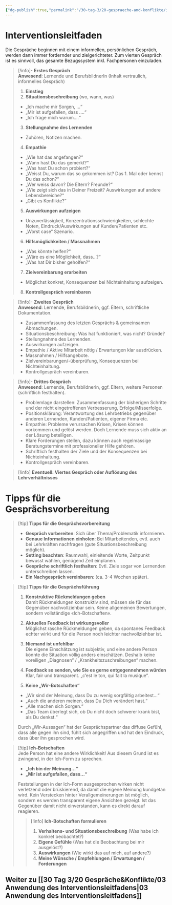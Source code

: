 ```yaml
---
{"dg-publish":true,"permalink":"/30-tag-3/20-gespraeche-and-konflikte/interventionsleitfaden/"}
---
```


# Interventionsleitfaden

Die Gespräche beginnen mit einem informellen, persönlichen Gespräch, werden dann immer fordernder und zielgerichteter. Zum vierten Gespräch ist es sinnvoll, das gesamte Bezugssystem inkl. Fachpersonen einzuladen.

> [!info]- **Erstes Gespräch**  
> **Anwesend**: Lernende und BerufsbildnerIn (Inhalt vertraulich, informelles Gespräch)
>
>1. **Einstieg**
>2. **Situationsbeschreibung** (wo, wann, was)
>    
>- „Ich mache mir Sorgen, ...“
>- „Mir ist aufgefallen, dass ....“
>- „Ich frage mich warum....“
>3. **Stellungnahme des Lernenden**  
>- Zuhören, Notizen machen.
>4. **Empathie**
>    
>- „Wie hat das angefangen?“
>- „Wann hast Du das gemerkt?“
>- „Was hast Du schon probiert?“
>- „Weisst Du, warum das so gekommen ist? Das 1. Mal oder kennst Du das schon?“
>- „Wer weiss davon? Die Eltern? Freunde?“
>- „Wie zeigt sich das in Deiner Freizeit? Auswirkungen auf andere Lebensbereiche?“
>- „Gibt es Konflikte?“
>5. **Auswirkungen aufzeigen**
>
>- Unzuverlässigkeit, Konzentrationsschwierigkeiten, schlechte Noten, Eindruck/Auswirkungen auf Kunden/Patienten etc.
>- „Worst case“ Szenario.
>6. **Hilfsmöglichkeiten / Massnahmen**
>    
>- „Was könnte helfen?“
>- „Wäre es eine Möglichkeit, dass...?“
>- „Was hat Dir bisher geholfen?“
>7. **Zielvereinbarung erarbeiten**
>    
>- Möglichst konkret, Konsequenzen bei Nichteinhaltung aufzeigen.
>8. **Kontrollgespräch vereinbaren**
>    

> [!info]- **Zweites Gespräch**  
> **Anwesend**: Lernende, Berufsbildnerin, ggf. Eltern, schriftliche Dokumentation.
>- Zusammenfassung des letzten Gesprächs & gemeinsamen Abmachungen.
>- Situationsbeschreibung: Was hat funktioniert, was nicht? Gründe?
>- Stellungnahme des Lernenden.
>- Auswirkungen aufzeigen.
>- Empathie / Aktive Mitarbeit nötig / Erwartungen klar ausdrücken.
>- Massnahmen / Hilfsangebote.
>- Zielvereinbarungen/-überprüfung, Konsequenzen bei Nichteinhaltung.
>- Kontrollgespräch vereinbaren.

> [!info]- **Drittes Gespräch**  
> **Anwesend**: Lernende, Berufsbildnerin, ggf. Eltern, weitere Personen (schriftlich festhalten).
>- Problemlage darstellen: Zusammenfassung der bisherigen Schritte und der nicht eingetroffenen Verbesserung, Erfolge/Misserfolge.
>- Positionsklärung: Verantwortung des Lehrbetriebs gegenüber anderen Lernenden, Kunden/Patienten, eigener Firma etc.
>- Empathie: Probleme verursachen Krisen, Krisen können vorkommen und gelöst werden. Doch Lernende muss sich aktiv an der Lösung beteiligen.
>- Klare Forderungen stellen, dazu können auch regelmässige Beratungstermine mit professioneller Hilfe gehören.
>- Schriftlich festhalten der Ziele und der Konsequenzen bei Nichteinhaltung.
>- Kontrollgespräch vereinbaren.

> [!info] **Eventuell: Viertes Gespräch oder Auflösung des Lehrverhältnisses**

# Tipps für die Gesprächsvorbereitung

> [!tip] **Tipps für die Gesprächsvorbereitung**
>
>- **Gespräch vorbereiten**: Sich über Thema/Problematik informieren.
>- **Genaue Informationen einholen**: Bei Mitarbeitenden, evtl. auch bei Lehrkräften nachfragen (gute Situationsbeschreibung möglich).
>- **Setting beachten**: Raumwahl, einleitende Worte, Zeitpunkt bewusst wählen, genügend Zeit einplanen.
>- **Gespräche schriftlich festhalten**: Evtl. Ziele sogar von Lernenden unterschreiben lassen.
>- **Ein Nachgespräch vereinbaren**: (ca. 3-4 Wochen später).

> [!tip] **Tipps für die Gesprächsführung**  
>
>1. **Konstruktive Rückmeldungen geben**  
>Damit Rückmeldungen konstruktiv sind, müssen sie für das Gegenüber nachvollziehbar sein. Keine allgemeinen Bewertungen, sondern vollständige «Ich-Botschaften».
  >  
>2. **Aktuelles Feedback ist wirkungsvoller**  
>Möglichst rasche Rückmeldungen geben, da spontanes Feedback echter wirkt und für die Person noch leichter nachvollziehbar ist.
>3. **Niemand ist unfehlbar**  
 >Die eigene Einschätzung ist subjektiv, und eine andere Person könnte die Situation völlig anders einschätzen. Deshalb keine voreiligen „Diagnosen“ / „Krankheitszuschreibungen“ machen.
 >4. **Feedback so senden, wie Sie es gerne entgegennehmen würden**  
>Klar, fair und transparent. „c’est le ton, qui fait la musique“.
>5. **Keine „Wir-Botschaften“**
>- „Wir sind der Meinung, dass Du zu wenig sorgfältig arbeitest...“
>- „Auch die anderen meinen, dass Du Dich verändert hast.“
>- „Alle machen sich Sorgen.“
>- „Das Team überlegt sich, ob Du nicht doch schwerer krank bist, als Du denkst.“
>
>Durch „Wir-Aussagen“ hat der Gesprächspartner das diffuse Gefühl, dass alle gegen ihn sind, fühlt sich angegriffen und hat den Eindruck, dass über ihn gesprochen wird.

> [!tip] **Ich-Botschaften**  
> Jede Person hat eine andere Wirklichkeit! Aus diesem Grund ist es zwingend, in der Ich-Form zu sprechen.
>- **„Ich bin der Meinung...“**
>- **„Mir ist aufgefallen, dass...“**
>
>Feststellungen in der Ich-Form ausgesprochen wirken nicht verletzend oder brüskierend, da damit die eigene Meinung kundgetan wird. Kein Verstecken hinter Verallgemeinerungen ist möglich, sondern es werden transparent eigene Ansichten gezeigt. Ist das Gegenüber damit nicht einverstanden, kann es direkt darauf reagieren.
>
>> [!info] **Ich-Botschaften formulieren**
>>
>>1. **Verhaltens- und Situationsbeschreibung** (Was habe ich konkret beobachtet?)
>>2. **Eigene Gefühle** (Was hat die Beobachtung bei mir ausgelöst?)
>>3. **Auswirkungen** (Wie wirkt das auf mich, auf andere?)
>>4. **Meine Wünsche / Empfehlungen / Erwartungen / Forderungen**

## Weiter zu [[30 Tag 3/20 Gespräche&Konflikte/03 Anwendung des Interventionsleitfadens\|03 Anwendung des Interventionsleitfadens]]
